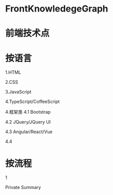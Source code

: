 # FrontKnowledegeGraph

# 前端技术点
# 按语言
1.HTML

2.CSS

3.JavaScript

4.TypeScript/CoffeeScript

4.框架类
4.1 Bootstrap

4.2 JQuery/JQuery UI

4.3 Angular/React/Vue

4.4 

# 按流程
1



Private Summary
